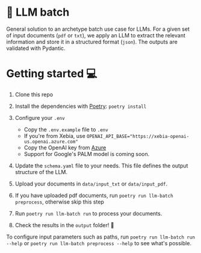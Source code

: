 # 💬 LLM batch

General solution to an archetype batch use case for LLMs.
For a given set of input documents (`pdf` or `txt`), we apply an LLM to extract the relevant information and store it in a structured format (`json`). The outputs are validated with Pydantic.

# Getting started 💻

1. Clone this repo
2. Install the dependencies with [Poetry](https://python-poetry.org/): `poetry install`
3. Configure your `.env`
   - Copy the `.env.example` file to `.env`
   - If you're from Xebia, use `OPENAI_API_BASE="https://xebia-openai-us.openai.azure.com"`
   - Copy the OpenAI key from [Azure](https://portal.azure.com/#@xebia.com/resource/subscriptions/5ddf05c0-b972-44ca-b90a-3e49b5de80dd/resourceGroups/xebia-openai-us/providers/Microsoft.CognitiveServices/accounts/xebia-openai-us/cskeys)
   - Support for Google's PALM model is coming soon.

5. Update the `schema.yaml` file to your needs. This file defines the output structure of the LLM.
6. Upload your documents in `data/input_txt` or `data/input_pdf`.
7. If you have uploaded pdf documents, run `poetry run llm-batch preprocess`, otherwise skip this step
8. Run `poetry run llm-batch run` to process your documents. 
9. Check the results in the `output` folder! 🎉 

To configure input parameters such as paths, run `poetry run llm-batch run --help` or `poetry run llm-batch preprocess --help` to see what's possible.
